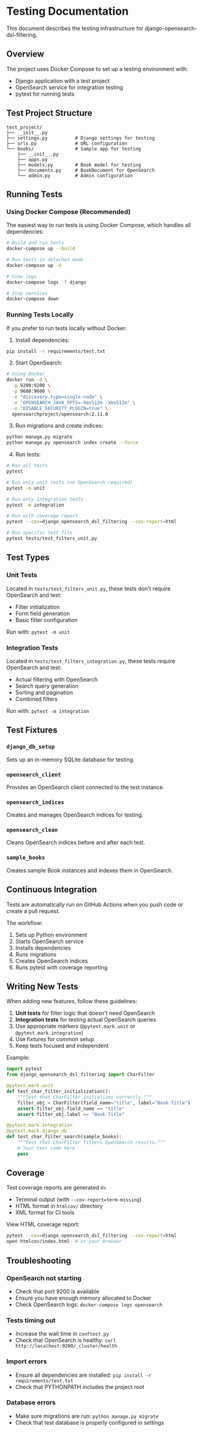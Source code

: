 # Testing Documentation

This document describes the testing infrastructure for django-opensearch-dsl-filtering.

## Overview

The project uses Docker Compose to set up a testing environment with:
- Django application with a test project
- OpenSearch service for integration testing
- pytest for running tests

## Test Project Structure

```
test_project/
├── __init__.py
├── settings.py          # Django settings for testing
├── urls.py              # URL configuration
└── books/               # Sample app for testing
    ├── __init__.py
    ├── apps.py
    ├── models.py        # Book model for testing
    ├── documents.py     # BookDocument for OpenSearch
    └── admin.py         # Admin configuration
```

## Running Tests

### Using Docker Compose (Recommended)

The easiest way to run tests is using Docker Compose, which handles all dependencies:

```bash
# Build and run tests
docker-compose up --build

# Run tests in detached mode
docker-compose up -d

# View logs
docker-compose logs -f django

# Stop services
docker-compose down
```

### Running Tests Locally

If you prefer to run tests locally without Docker:

1. Install dependencies:
```bash
pip install -r requirements/test.txt
```

2. Start OpenSearch:
```bash
# Using Docker
docker run -d \
  -p 9200:9200 \
  -p 9600:9600 \
  -e "discovery.type=single-node" \
  -e "OPENSEARCH_JAVA_OPTS=-Xms512m -Xmx512m" \
  -e "DISABLE_SECURITY_PLUGIN=true" \
  opensearchproject/opensearch:2.11.0
```

3. Run migrations and create indices:
```bash
python manage.py migrate
python manage.py opensearch index create --force
```

4. Run tests:
```bash
# Run all tests
pytest

# Run only unit tests (no OpenSearch required)
pytest -m unit

# Run only integration tests
pytest -m integration

# Run with coverage report
pytest --cov=django_opensearch_dsl_filtering --cov-report=html

# Run specific test file
pytest tests/test_filters_unit.py
```

## Test Types

### Unit Tests
Located in `tests/test_filters_unit.py`, these tests don't require OpenSearch and test:
- Filter initialization
- Form field generation
- Basic filter configuration

Run with: `pytest -m unit`

### Integration Tests
Located in `tests/test_filters_integration.py`, these tests require OpenSearch and test:
- Actual filtering with OpenSearch
- Search query generation
- Sorting and pagination
- Combined filters

Run with: `pytest -m integration`

## Test Fixtures

### `django_db_setup`
Sets up an in-memory SQLite database for testing.

### `opensearch_client`
Provides an OpenSearch client connected to the test instance.

### `opensearch_indices`
Creates and manages OpenSearch indices for testing.

### `opensearch_clean`
Cleans OpenSearch indices before and after each test.

### `sample_books`
Creates sample Book instances and indexes them in OpenSearch.

## Continuous Integration

Tests are automatically run on GitHub Actions when you push code or create a pull request.

The workflow:
1. Sets up Python environment
2. Starts OpenSearch service
3. Installs dependencies
4. Runs migrations
5. Creates OpenSearch indices
6. Runs pytest with coverage reporting

## Writing New Tests

When adding new features, follow these guidelines:

1. **Unit tests** for filter logic that doesn't need OpenSearch
2. **Integration tests** for testing actual OpenSearch queries
3. Use appropriate markers (`@pytest.mark.unit` or `@pytest.mark.integration`)
4. Use fixtures for common setup
5. Keep tests focused and independent

Example:

```python
import pytest
from django_opensearch_dsl_filtering import CharFilter

@pytest.mark.unit
def test_char_filter_initialization():
    """Test that CharFilter initializes correctly."""
    filter_obj = CharFilter(field_name="title", label="Book Title")
    assert filter_obj.field_name == "title"
    assert filter_obj.label == "Book Title"

@pytest.mark.integration
@pytest.mark.django_db
def test_char_filter_search(sample_books):
    """Test that CharFilter filters OpenSearch results."""
    # Your test code here
    pass
```

## Coverage

Test coverage reports are generated in:
- Terminal output (with `--cov-report=term-missing`)
- HTML format in `htmlcov/` directory
- XML format for CI tools

View HTML coverage report:
```bash
pytest --cov=django_opensearch_dsl_filtering --cov-report=html
open htmlcov/index.html  # or your browser
```

## Troubleshooting

### OpenSearch not starting
- Check that port 9200 is available
- Ensure you have enough memory allocated to Docker
- Check OpenSearch logs: `docker-compose logs opensearch`

### Tests timing out
- Increase the wait time in `conftest.py`
- Check that OpenSearch is healthy: `curl http://localhost:9200/_cluster/health`

### Import errors
- Ensure all dependencies are installed: `pip install -r requirements/test.txt`
- Check that PYTHONPATH includes the project root

### Database errors
- Make sure migrations are run: `python manage.py migrate`
- Check that test database is properly configured in settings
